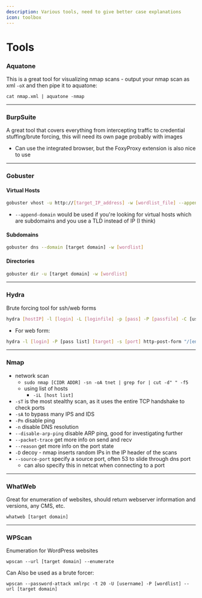 ```yaml
---
description: Various tools, need to give better case explanations
icon: toolbox
---
```


# Tools

### Aquatone

This is a great tool for visualizing nmap scans - output your nmap scan as xml `-oX` and then pipe it to aquatone:

```
cat nmap.xml | aquatone -nmap
```

***

### BurpSuite

A great tool that covers everything from intercepting traffic to credential stuffing/brute forcing, this will need its own page probably with images

* Can use the integrated browser, but the FoxyProxy extension is also nice to use

***

### Gobuster

#### Virtual Hosts

```sh
gobuster vhost -u http://[target_IP_address] -w [wordlist_file] --append-domain
```

* `--append-domain` would be used if you're looking for virtual hosts which are subdomains and you use a TLD instead of IP (I think)

#### Subdomains

```sh
gobuster dns --domain [target domain] -w [wordlist]
```

#### Directories

```sh
gobuster dir -u [target domain] -w [wordlist]
```

***

### Hydra

Brute forcing tool for ssh/web forms

```sh
hydra [hostIP] -l [login] -L [loginfile] -p [pass] -P [passfile] -C [user:pass file] [service]
```

* For web form:

```sh
hydra -l [login] -P [pass list] [target] -s [port] http-post-form "/[endpoint.ext]?[userparam]=^USER^&[passparam]=^PASS^:F=[failure string]"
```

***

### Nmap

* network scan
  * `sudo nmap [CIDR ADDR] -sn -oA tnet | grep for | cut -d" " -f5`
  * using list of hosts
    * `-iL [host list]`
* `-sT` is the most stealthy scan, as it uses the entire TCP handshake to check ports
* `-sA` to bypass many IPS and IDS
* `-Pn` disable ping
* `-n` disable DNS resolution
* `--disable-arp-ping` disable ARP ping, good for investigating further
* `--packet-trace` get more info on send and recv
* `--reason` get more info on the port state
* `-D` decoy - nmap inserts random IPs in the IP header of the scans
* `--source-port` specify a source port, often 53 to slide through dns port
  * can also specify this in netcat when connecting to a port

***

### WhatWeb

Great for enumeration of websites, should return webserver information and versions, any CMS, etc.

```shell-session
whatweb [target domain]
```

***

### WPScan

Enumeration for WordPress websites

```
wpscan --url [target domain] --enumerate
```

Can Also be used as a brute forcer:

```
wpscan --password-attack xmlrpc -t 20 -U [username] -P [wordlist] --url [target domain]
```
